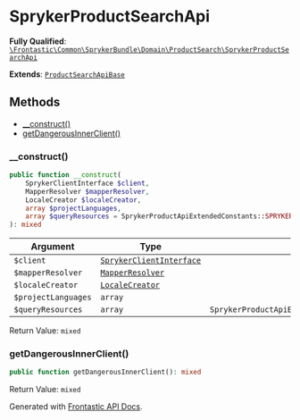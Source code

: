 #  SprykerProductSearchApi

**Fully Qualified**: [`\Frontastic\Common\SprykerBundle\Domain\ProductSearch\SprykerProductSearchApi`](../../../../../src/php/SprykerBundle/Domain/ProductSearch/SprykerProductSearchApi.php)

**Extends**: [`ProductSearchApiBase`](../../../ProductSearchApiBundle/Domain/ProductSearchApiBase.md)

## Methods

* [__construct()](#__construct)
* [getDangerousInnerClient()](#getdangerousinnerclient)

### __construct()

```php
public function __construct(
    SprykerClientInterface $client,
    MapperResolver $mapperResolver,
    LocaleCreator $localeCreator,
    array $projectLanguages,
    array $queryResources = SprykerProductApiExtendedConstants::SPRYKER_PRODUCT_QUERY_RESOURCES
): mixed
```

Argument|Type|Default|Description
--------|----|-------|-----------
`$client`|[`SprykerClientInterface`](../SprykerClientInterface.md)||
`$mapperResolver`|[`MapperResolver`](../MapperResolver.md)||
`$localeCreator`|[`LocaleCreator`](../Locale/LocaleCreator.md)||
`$projectLanguages`|`array`||
`$queryResources`|`array`|`SprykerProductApiExtendedConstants::SPRYKER_PRODUCT_QUERY_RESOURCES`|

Return Value: `mixed`

### getDangerousInnerClient()

```php
public function getDangerousInnerClient(): mixed
```

Return Value: `mixed`

Generated with [Frontastic API Docs](https://github.com/FrontasticGmbH/apidocs).
